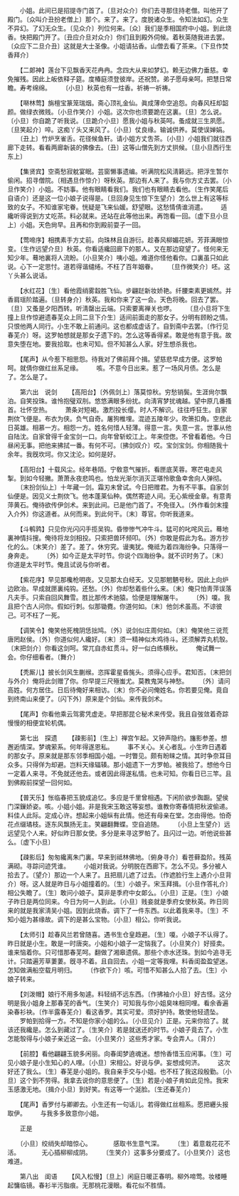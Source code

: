 <!-- { "loadSidebar": true } -->
　　小姐。此间已是招提寺门首了。〔旦对众介〕你们去寻那住持老僧。叫他开了殿门。〔众叫介丑扮老僧上〕那个。来了。来了。度脱诸众生。令知法如幻。众生不异幻。了幻无众生。〔见众介〕列位何来。〔众〕我们是季相国府中小姐。到此烧香。快把殿门开了。〔丑应介旦对众介〕你们且到殿外伺候。着秋英随我进去罢。〔众应下二旦介丑〕这就是大士圣像。小姐请拈香。山僧去看了茶来。〔下旦作焚香拜介〕 

　　【二郞神】莲台下见飘香天花冉冉。念四大从来如梦幻。赖无边佛力垂慈。幸免摧残。因此上皈依释子筵。度椿庭须登彼岸。还祝赞。弟子愿母亲呵。把慧日常瞻。寿考绵绵。 
　　〔小旦〕秋英也有一炷香。祈祷一祈祷。 

　　【啭林莺】旃檀宝篆笼瑞烟。斋心顶礼金仙。眞成薄命空追怨。向春风枉却韶颜。做绿衣微贱。〔小旦作笑介〕小姐。这次你也须要跪在这裏。〔旦〕怎么说。〔小旦〕你自跪了听我说。〔旦跪介小旦〕愿我小姐与秋英呵。蚤成就三生夙愿。〔旦笑起介〕啐。这痴丫头又来风了。〔小旦〕仗良缘。输诚供养。莫使误婵娟。 
　　〔丑上〕竹炉烹雀舌。花径候鱼轩。请小姐方丈吿茶。〔小旦〕小姐我们就往西廊下走转。看看两廊新装的佛像去。〔丑〕这等山僧先到方丈拱候。〔旦小旦西行生东上〕 

　　【集贤宾】空斋愁寂躭宴眠。芸窗懒事遗编。听满院松风淸籁远。把浮生暂尔偷闲。招寻僧院。〔相遇旦作惊介〕呀秋英。那边有人来了。我与你方丈去罢。〔小旦作笑介〕小姐。不妨事。他有眼睛看我们。我们也有眼睛去看他。〔生作笑尾后自语介〕还是这一位小娘子说得是。〔旦回身见生惊下生望介〕怎么世上有这等标致的女子。不知谁家宅眷。恍疑是飞来仙媛。舒望眼。这愁情倩谁消遣。 
　　适纔听得说到方丈吃茶。料必就来。还站在此等他出来。再饱看一回。〔虚下旦小旦上〕小姐。天色尙早。且再和你到殿前耍子一回。 

　　【莺啼序】相携素手方丈前。向珠林且自游衍。趁春风柳媚花妍。芳菲满眼惊变。〔生作远望介旦〕秋英。你看适纔回廊下的那人。又在那边窥望了。怪何来无知少年。蓦地裏将人流盼。〔小旦笑介〕咦小姐。难道你怪他看你。口裏虽只如此说。心下一定思忖。道若得谐缱绻。不枉了百年姻眷。 
　　〔旦作微笑介〕呸。这丫头甚么说话。 

　　【水红花】〔生〕看他霞绡雾縠胜飞仙。步翩跹新妆娇艳。纤腰束素更嫣然。并香肩瑶阶踏遍。〔旦转身介〕秋英。我和你来了这一会。天色将晚。回去了罢。〔旦〕又蚤是夕阳西转。听淸罄出云端。只索要离禅关也啰。 
　　〔旦小旦将下生撞上旦作惊避遗春芜众上同二旦下介生〕适间前面走的那女子。分明有顾盼之情。只恨他两人同行。小生不敢上前通问。这也都成虚话了。自到斋中去罢。〔作行见春芜介〕呀。这罗帕想就是那女子遗下的。怎么这等香得紧。敢是他有意于我。故意失堕在地。要我拾取。也未可知。但不知甚么人家。好生想杀我也。 

　　【尾声】从今惹下相思怨。待我对了佛前拜个揖。望慈悲早成方便。这罗帕呵。就倩你做红丝系足缘。 
　　咳。不意今日出来。惹了一场风月债。怎么是了。怎么是了。 


　　第六出　说剑 
　　【高阳台】〔外佩剑上〕落莫惊秋。穷愁销鬓。生涯尙尔飘泊。自笑投珠。谁怜抱璧双刖。悠悠满眼多纷扰。向淸宵梦扰魂越。望中原几番搔首。壮怀空热。 
　　萧条对短褐。激烈投长缨。时人不解识。往往呼狂生。自家荆佽飞便是。布衣为侠。负气自奇。屠狗椎埋。混迹五陵年少。吹箫扣角。空悲此日英雄。相慕一方。相怨一方。姓名何惜人轻薄。得意一言。失意一言。世事从他自陆沈。自家曾得千金宝剑一口。向年曾斩蛟江上。年来倥偬。不曾看着他。今日昼闲无事。把他来拂拭一番。有何不可。〔拂剑叹介〕哎。宝剑宝剑。你相随我十余年。我旣坎坷。你又沈沦。如何是好。 

　　【高阳台】十载风尘。经年巷陌。宁敎意气摧折。看匣底芙蓉。寒芒电走风掣。到如今轻撇。萧萧永夜悲鸣也。怕龙光渐尔消灭正堪怜歌鱼幸舍向人弹彻。 
　　〔末扮剑仙上〕十年藏一剑。霜刃未曾试。今日把赠君。为有不平事。自家剑仙便是。因见义士荆佽飞。他本蓬莱仙种。偶然寄迹人间。无心紫绶金章。有意靑萍黄石。俺待欲传伊剑术。来到此间。已是他门首了。不免径入。〔外作看剑末撞入介外〕你这道者。从何而来。到此何干。〔末〕尊官。你听我道来。 

　　【斗鹌鹑】只见你光闪闪手揽吴钩。昏惨惨气冲牛斗。猛可的叱咤风云。蓦地裏神情抖搜。俺待将龙剑相投。只索把兽环频叩。〔外〕你敢是假此为名。游方抄化的么。〔末笑介〕差了。差了。休穷究。谩夷犹。俺祗为着四海纷争。只落得一身奔走。 
　　〔外〕如今正是太平时节。你说个四海纷争。就不识时务了。〔末〕你道是太平时节。俺且试说与你听者。 

　　【紫花序】早见那欃枪明夜。又见那太白经天。又见那魍魉号秋。因此上向炉边欧冶。早成就匣裏纯钩。还愁。〔外〕你却愁着些什么来。〔末〕俺只怕靑萍误落凡夫手。只索自回风舞雪。胜比那传术驰猿。恰便是理解屠牛。 
　　〔外〕嗄。我且把个古人问你。假如行刺。似那锄麑。你道何如。〔末〕他剑术虽高。不谅彼己。可不枉了一死。 

　　【调笑令】俺笑他死槐阴恁拙鸠。〔外〕说剑似庄周何如。〔末〕俺笑他三说荒唐罔赵侯。〔外〕你道似何人纔好。〔末〕须一精神似木鸡待斗。还须解弄丸机彀。〔末把剑介〕你看这剑呵。常兀自赤虹贯斗。好一似白练横秋。 
　　俺试舞一会。你仔细看者。〔舞介〕 

　　【秃厮儿】披长剑风生蒯缑。恣挥霍星昏旄头。须得心应手。君知否。〔末把剑与外介〕俺将此剑赠了你。你早提三尺殛蚩尤。莫教鬼哭与神愁。 
　　〔外〕请问高姓。何方居住。日后待俺好来相访。〔末〕你不必问俺姓名。你若要见俺。竟自到终南山来便了。〔闪下外〕原来是个剑仙。来传我剑术。 

　　【尾声】你看他乘云驾雾凭虚走。早把那昆仑秘术来传受。我且自弢敛着奇踪慢慢的相便宜轮机偶。 

　　第七出　探遗 
　　【疎影前】〔生上〕禅宫乍起。又钟声隐约。旛影参差。想邂逅情深。梦魂萦系。何年得遂恩私。 
　　事不关心。关心者乱。小生昨日遇着的那女子。原来就是那东邻季相国小姐。一时瞥见。颇有盼睐之情。其时争奈耳目众多。只得佯为却避。岂料天缘辐辏。那小姐遗下一方罗帕。被我拾了。想他今日一定着人来寻。不免就还他去。或者因此得遂私情。也未可知。你看日已三竿。且到佛殿前探望一回何如。 

　　【普天乐】怅临春把玉貌成追忆。多应是千里曾相遇。下闲阶欲步踟蹰。望侯门深鏁娇姿。咳。小姐小姐。非是我宋玉敢这等妄想。谁教你寄春情把秋波偷递。料佳人此际。定成心许。想起来小姐纵有此情。他还有母亲在堂。怎由得他。怕奇花点缀璚枝。逐东风飘扬无主。笑翩翻舞蝶。空自追随。 
　　〔小旦上生望介〕远远望见个人来。好似昨日那女使。多分是来寻这罗帕了。且闪过一边。听他说些甚么。〔虚下小旦〕 

　　【疎影后】匆匆纔离朱门裏。早来到祗林佛地。〔俯身寻介〕看苍藓盈阶。残英满砌。寻踪问迹凭谁。 
　　小姐对我说。分明脱在西廊下。怎么不见。多分被人拾去了。〔望介〕那边一个人来了。且把扇儿遮了过去。〔作遮脸行生上遇介小旦背介〕呀。这人就是昨日与小姐撞着的。〔生〕小娘子。宋玉拜揖。〔小旦作答礼介〕相公失瞻了。〔生〕敢问小娘子。莫非是季府中女郞么。〔小旦〕正是。〔生〕小娘子昨日是两位同来。今日为何一人到此。〔小旦〕贱妾就是季府女使秋英。昨日同来的就是我家淸吴小姐。因到此烧香。调下了一件东西。以此着我来寻。〔生〕不知小姐为甚缘故。调下的是甚么宝物。〔小旦〕相公。你听我说。 

　　【太师引】趁春风兰若曾随喜。遇书生仓皇趋避。〔生〕嗄。小娘子不认得了。昨日就是小生。敢是一时唐突。小姐和小娘子一定恼我了。〔小旦笑介〕好挜卖。谁来恼着你。只可惜那春芜呵。翻做了湘皋遗佩。那些个赤水还珠。到如今追寻无计。只踏遍芳草萋萋。旣寻不着。且自回去。小姐一定等我哩。料香闺盈盈望迷。怎知做满船空载月明归。 
　　〔作欲下介〕咳。可惜不知甚么人拾了去。〔生〕小娘子转来。 

　　【刘泼帽】娘行不用多匆遽。料轻绡不远东西。〔作拂袖介小旦〕好古怪。这分明是我小姐身上那春芜的香气。〔生笑介〕可知我与你小姐臭味相同哩。看余香遍染春衫袂。〔作半露春芜介〕看这香罗。其实可爱。须好护持。敢使他轻遗坠。 
　　罗帕到拾得一方。不知是你家小姐的么。〔小旦见介〕正是。元来你拾了。就该还我纔是。怎么到藏过了。〔生笑介〕若是就送还的时节。小娘子竟去了。小生怎能彀得与小娘子亲近这一会。〔小旦笑介〕这些秀才家。专会弄人。〔背介〕 

　　【前腔】看他翩翩玉貌多闲丽。向春闺梦遶魂迷。想怜香惜玉应闲事。〔生〕可见小娘子是小生知心的人哩。〔小旦〕宋相公。好说与伊。妄想成何济。 
　　这次好还了我么。〔生〕春芜是小姐的。我自亲手交与小姐。也不枉了我这段殷勤。〔小旦〕这个到不劳得。我拿去说你的意思便了。〔生〕若是小娘子肯如此见怜。我宋玉感激无地。〔揖介小旦〕到好笑。有这等一个涎脸。〔生还春芜介〕 

　　【尾声】香罗付与卿卿去。小生还有一句话儿。若得做红丝相系。愿把纒头报取伊。 
　　与我多多致意你小姐。 

　　正是 

　　〔小旦〕绞绡失却暗惊心。　　　　感取书生意气深。 
　　〔生〕着意栽花花不活。　　　　无心插柳柳成阴。 
　　〔生笑介〕这事多分要成了。〔小旦笑介〕这也难道。 

　　第八出　闺语 
　　【风入松慢】〔旦上〕闲庭日暖正春明。柳外啼莺。妆楼睡起慵临镜。春衫半污脂痕。无那桃花漫眼。看花似不胜情。 
